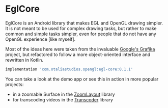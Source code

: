 # EglCore

EglCore is an Android library that makes EGL and OpenGL drawing simpler. It is not meant to be used for
complex drawing tasks, but rather to make common and simple tasks simpler, even for people that do not have
any OpenGL experience [like myself].

Most of the ideas here were taken from the invaluable [Google's Grafika](https://github.com/google/grafika) project,
but refactored to follow a more object-oriented interface and rewritten in Kotlin.

```groovy
implementation 'com.otaliastudios.opengl:egl-core:0.1.1'
```

You can take a look at the demo app or see this in action in more popular projects:

- in a zoomable Surface in the [ZoomLayout](https://github.com/natario1/ZoomLayout) library
- for transcoding videos in the [Transcoder](https://github.com/natario1/Transcoder) library
